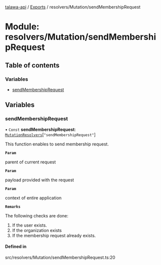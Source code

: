 [talawa-api](../README.md) / [Exports](../modules.md) / resolvers/Mutation/sendMembershipRequest

# Module: resolvers/Mutation/sendMembershipRequest

## Table of contents

### Variables

- [sendMembershipRequest](resolvers_Mutation_sendMembershipRequest.md#sendmembershiprequest)

## Variables

### sendMembershipRequest

• `Const` **sendMembershipRequest**: [`MutationResolvers`](types_generatedGraphQLTypes.md#mutationresolvers)[``"sendMembershipRequest"``]

This function enables to send membership request.

**`Param`**

parent of current request

**`Param`**

payload provided with the request

**`Param`**

context of entire application

**`Remarks`**

The following checks are done:
1. If the user exists.
2. If the organization exists
3. If the membership request already exists.

#### Defined in

src/resolvers/Mutation/sendMembershipRequest.ts:20
